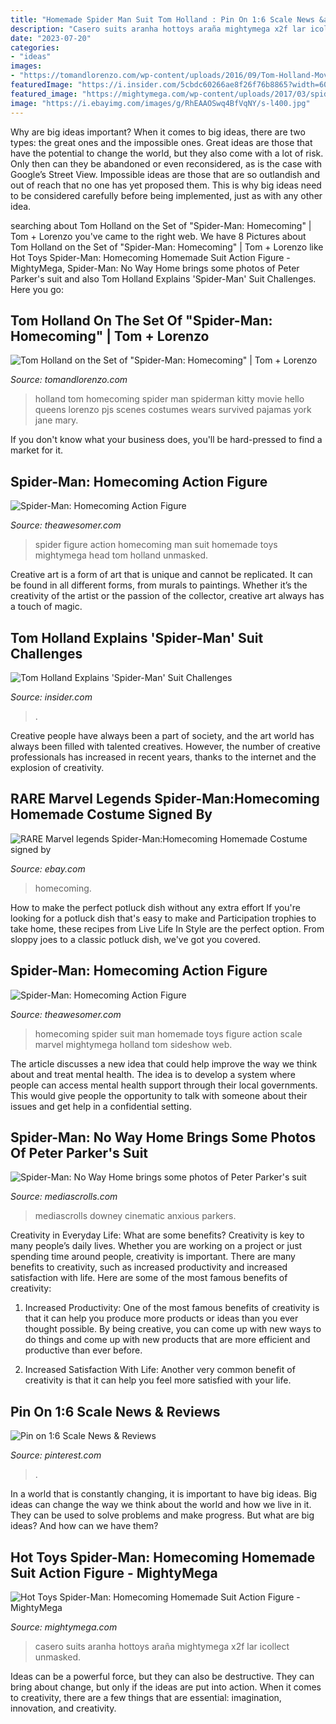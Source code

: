 ```yaml
---
title: "Homemade Spider Man Suit Tom Holland : Pin On 1:6 Scale News &amp; Reviews"
description: "Casero suits aranha hottoys araña mightymega x2f lar icollect unmasked"
date: "2023-07-20"
categories:
- "ideas"
images:
- "https://tomandlorenzo.com/wp-content/uploads/2016/09/Tom-Holland-Movie-Set-Spider-Man-Homecoming-Costumes-Tom-Lorenzo-Site-3.jpg"
featuredImage: "https://i.insider.com/5cbdc60266ae8f26f76b8865?width=600&amp;format=jpeg&amp;auto=webp"
featured_image: "https://mightymega.com/wp-content/uploads/2017/03/spider-man_homecoming_homemade_suit_sixth_scale_action_figure_hot_toys_2.jpg"
image: "https://i.ebayimg.com/images/g/RhEAAOSwq4BfVqNY/s-l400.jpg"
---
```



Why are big ideas important?
When it comes to big ideas, there are two types: the great ones and the impossible ones. Great ideas are those that have the potential to change the world, but they also come with a lot of risk. Only then can they be abandoned or even reconsidered, as is the case with Google’s Street View. Impossible ideas are those that are so outlandish and out of reach that no one has yet proposed them. This is why big ideas need to be considered carefully before being implemented, just as with any other idea.

	

		
searching about Tom Holland on the Set of &quot;Spider-Man: Homecoming&quot; | Tom + Lorenzo you've came to the right web. We have 8 Pictures about Tom Holland on the Set of &quot;Spider-Man: Homecoming&quot; | Tom + Lorenzo like Hot Toys Spider-Man: Homecoming Homemade Suit Action Figure - MightyMega, Spider-Man: No Way Home brings some photos of Peter Parker&#039;s suit and also Tom Holland Explains &#039;Spider-Man&#039; Suit Challenges. Here you go:
		
    
## Tom Holland On The Set Of &quot;Spider-Man: Homecoming&quot; | Tom + Lorenzo

<img loading=lazy src="https://tomandlorenzo.com/wp-content/uploads/2016/09/Tom-Holland-Movie-Set-Spider-Man-Homecoming-Costumes-Tom-Lorenzo-Site-3.jpg" onerror="this.onerror=null;this.src='https://tse3.mm.bing.net/th?id=OIP.dn4QEBa5XV85XGAhGG98sQHaK9&amp;pid=15.1';" alt="Tom Holland on the Set of &quot;Spider-Man: Homecoming&quot; | Tom + Lorenzo">

_Source: tomandlorenzo.com_

>holland tom homecoming spider man spiderman kitty movie hello queens lorenzo pjs scenes costumes wears survived pajamas york jane mary. 

	

If you don't know what your business does, you'll be hard-pressed to find a market for it.

    
## Spider-Man: Homecoming Action Figure

<img loading=lazy src="https://theawesomer.com/photos/2017/03/spider-man_homecoming_homemade_suit_sixth_scale_action_figure_hot_toys_2.jpg" onerror="this.onerror=null;this.src='https://tse2.mm.bing.net/th?id=OIP.F6PPfn9PqXlTCH19fnUuvgHaK3&amp;pid=15.1';" alt="Spider-Man: Homecoming Action Figure">

_Source: theawesomer.com_

>spider figure action homecoming man suit homemade toys mightymega head tom holland unmasked. 

	

Creative art is a form of art that is unique and cannot be replicated. It can be found in all different forms, from murals to paintings. Whether it’s the creativity of the artist or the passion of the collector, creative art always has a touch of magic.

    
## Tom Holland Explains &#039;Spider-Man&#039; Suit Challenges

<img loading=lazy src="https://i.insider.com/5cbdc60266ae8f26f76b8865?width=600&amp;format=jpeg&amp;auto=webp" onerror="this.onerror=null;this.src='https://tse3.mm.bing.net/th?id=OIP.JukYi3b9CdibWLu6JT68MwHaFj&amp;pid=15.1';" alt="Tom Holland Explains &#039;Spider-Man&#039; Suit Challenges">

_Source: insider.com_

>. 

	

Creative people have always been a part of society, and the art world has always been filled with talented creatives. However, the number of creative professionals has increased in recent years, thanks to the internet and the explosion of creativity.

    
## RARE Marvel Legends Spider-Man:Homecoming Homemade Costume Signed By

<img loading=lazy src="https://i.ebayimg.com/images/g/RhEAAOSwq4BfVqNY/s-l400.jpg" onerror="this.onerror=null;this.src='https://tse1.mm.bing.net/th?id=OIP.2BUikDrdLyrLU8P3cIhYTAAAAA&amp;pid=15.1';" alt="RARE Marvel legends Spider-Man:Homecoming Homemade Costume signed by">

_Source: ebay.com_

>homecoming. 

	

How to make the perfect potluck dish without any extra effort
If you're looking for a potluck dish that's easy to make and Participation trophies to take home, these recipes from Live Life In Style are the perfect option. From sloppy joes to a classic potluck dish, we've got you covered.

    
## Spider-Man: Homecoming Action Figure

<img loading=lazy src="https://theawesomer.com/photos/2017/03/spider-man_homecoming_homemade_suit_sixth_scale_action_figure_hot_toys_3.jpg" onerror="this.onerror=null;this.src='https://tse1.mm.bing.net/th?id=OIP.sMskTVuxWmHHjJtj4VeWTwHaK3&amp;pid=15.1';" alt="Spider-Man: Homecoming Action Figure">

_Source: theawesomer.com_

>homecoming spider suit man homemade toys figure action scale marvel mightymega holland tom sideshow web. 

	

The article discusses a new idea that could help improve the way we think about and treat mental health. The idea is to develop a system where people can access mental health support through their local governments. This would give people the opportunity to talk with someone about their issues and get help in a confidential setting.

    
## Spider-Man: No Way Home Brings Some Photos Of Peter Parker&#039;s Suit

<img loading=lazy src="https://www.mediascrolls.com/wp-content/uploads/2021/03/Spider-Man-No-Way-Home-585x805.jpg" onerror="this.onerror=null;this.src='https://tse2.mm.bing.net/th?id=OIP.noxrPsrwliSRXqp1wHolpQHaKM&amp;pid=15.1';" alt="Spider-Man: No Way Home brings some photos of Peter Parker&#039;s suit">

_Source: mediascrolls.com_

>mediascrolls downey cinematic anxious parkers. 

	

Creativity in Everyday Life: What are some benefits?
Creativity is key to many people’s daily lives. Whether you are working on a project or just spending time around people, creativity is important. There are many benefits to creativity, such as increased productivity and increased satisfaction with life. Here are some of the most famous benefits of creativity: 
1) Increased Productivity: One of the most famous benefits of creativity is that it can help you produce more products or ideas than you ever thought possible. By being creative, you can come up with new ways to do things and come up with new products that are more efficient and productive than ever before. 

2) Increased Satisfaction With Life: Another very common benefit of creativity is that it can help you feel more satisfied with your life.

    
## Pin On 1:6 Scale News &amp; Reviews

<img loading=lazy src="https://i.pinimg.com/736x/5d/a1/d1/5da1d1f689375195446a0a05c7c24ae0.jpg" onerror="this.onerror=null;this.src='https://tse4.mm.bing.net/th?id=OIP.kkBkm8Uawg-wZteSQkDl8AHaFL&amp;pid=15.1';" alt="Pin on 1:6 Scale News &amp; Reviews">

_Source: pinterest.com_

>. 

	

In a world that is constantly changing, it is important to have big ideas. Big ideas can change the way we think about the world and how we live in it. They can be used to solve problems and make progress. But what are big ideas? And how can we have them?

    
## Hot Toys Spider-Man: Homecoming Homemade Suit Action Figure - MightyMega

<img loading=lazy src="https://mightymega.com/wp-content/uploads/2017/03/spider-man_homecoming_homemade_suit_sixth_scale_action_figure_hot_toys_2.jpg" onerror="this.onerror=null;this.src='https://tse4.mm.bing.net/th?id=OIP.LHxYg9iSabAgAQsBN93xRAHaK3&amp;pid=15.1';" alt="Hot Toys Spider-Man: Homecoming Homemade Suit Action Figure - MightyMega">

_Source: mightymega.com_

>casero suits aranha hottoys araña mightymega x2f lar icollect unmasked. 

	

Ideas can be a powerful force, but they can also be destructive. They can bring about change, but only if the ideas are put into action. When it comes to creativity, there are a few things that are essential: imagination, innovation, and creativity.

